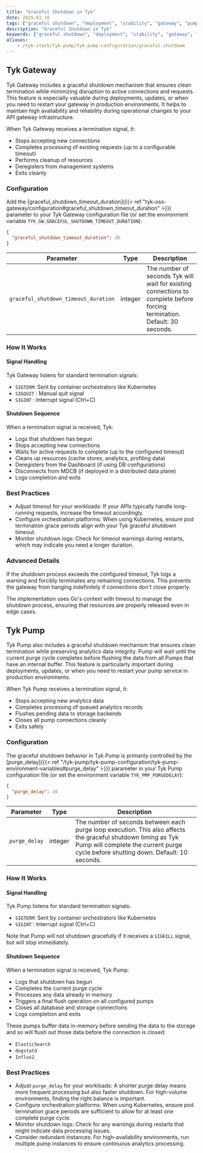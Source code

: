 ```yaml
---
title: "Graceful Shutdown in Tyk"
date: 2025-01-10
tags: ["graceful shutdown", "deployment", "stability", "gateway", "pump"]
description: "Graceful Shutdown in Tyk"
keywords: ["graceful shutdown", "deployment", "stability", "gateway", "pump"]
aliases:
    - /tyk-stack/tyk-pump/tyk-pump-configuration/graceful-shutdowm
---
```


## Tyk Gateway

Tyk Gateway includes a graceful shutdown mechanism that ensures clean termination while minimizing disruption to active connections and requests. This feature is especially valuable during deployments, updates, or when you need to restart your gateway in production environments. It helps to maintain high availability and reliability during operational changes to your API gateway infrastructure.

When Tyk Gateway receives a termination signal, it:

- Stops accepting new connections
- Completes processing of existing requests (up to a configurable timeout)
- Performs cleanup of resources
- Deregisters from management systems
- Exits cleanly

### Configuration

Add the [graceful_shutdown_timeout_duration]({{< ref "tyk-oss-gateway/configuration#graceful_shutdown_timeout_duration" >}}) parameter to your Tyk Gateway configuration file (or set the environment variable `TYK_GW_GRACEFUL_SHUTDOWN_TIMEOUT_DURATION`):

```json
{
  "graceful_shutdown_timeout_duration": 30
}
```

| Parameter	| Type | Description |
|-----------|------|-------------|
| `graceful_shutdown_timeout_duration` | integer | The number of seconds Tyk will wait for existing connections to complete before forcing termination. Default: 30 seconds. |

### How It Works

#### Signal Handling

Tyk Gateway listens for standard termination signals:

- `SIGTERM`: Sent by container orchestrators like Kubernetes
- `SIGQUIT` : Manual quit signal
- `SIGINT` : Interrupt signal (Ctrl+C)

#### Shutdown Sequence

When a termination signal is received, Tyk:

- Logs that shutdown has begun
- Stops accepting new connections
- Waits for active requests to complete (up to the configured timeout)
- Cleans up resources (cache stores, analytics, profiling data)
- Deregisters from the Dashboard (if using DB configurations)
- Disconnects from MDCB (if deployed in a distributed data plane)
- Logs completion and exits

### Best Practices

- Adjust timeout for your workloads: If your APIs typically handle long-running requests, increase the timeout accordingly.
- Configure orchestration platforms: When using Kubernetes, ensure pod termination grace periods align with your Tyk graceful shutdown timeout.
- Monitor shutdown logs: Check for timeout warnings during restarts, which may indicate you need a longer duration.

### Advanced Details

If the shutdown process exceeds the configured timeout, Tyk logs a warning and forcibly terminates any remaining connections. This prevents the gateway from hanging indefinitely if connections don't close properly.

The implementation uses Go's context with timeout to manage the shutdown process, ensuring that resources are properly released even in edge cases.

## Tyk Pump

Tyk Pump also includes a graceful shutdown mechanism that ensures clean termination while preserving analytics data integrity. Pump will wait until the current purge cycle completes before flushing the data from all Pumps that have an internal buffer. This feature is particularly important during deployments, updates, or when you need to restart your pump service in production environments.

When Tyk Pump receives a termination signal, it:

- Stops accepting new analytics data
- Completes processing of queued analytics records
- Flushes pending data to storage backends
- Closes all pump connections cleanly
- Exits safely

### Configuration

The graceful shutdown behavior in Tyk Pump is primarily controlled by the [purge_delay]({{< ref "/tyk-pump/tyk-pump-configuration/tyk-pump-environment-variables#purge_delay" >}}) parameter in your Tyk Pump configuration file (or set the environment variable `TYK_PMP_PURGEDELAY`):

```json
{
  "purge_delay": 10
}
```

| Parameter	| Type | Description |
|-----------|------|-------------|
| `purge_delay` | integer | The number of seconds between each purge loop execution. This also affects the graceful shutdown timing as Tyk Pump will complete the current purge cycle before shutting down. Default: 10 seconds. |

### How It Works

#### Signal Handling

Tyk Pump listens for standard termination signals:

- `SIGTERM`: Sent by container orchestrators like Kubernetes
- `SIGINT` : Interrupt signal (Ctrl+C)

Note that Pump will not shutdown gracefully if it receives a `SIGKILL` signal, but will stop immediately.

#### Shutdown Sequence

When a termination signal is received, Tyk Pump:

- Logs that shutdown has begun
- Completes the current purge cycle
- Processes any data already in memory
- Triggers a final flush operation on all configured pumps
- Closes all database and storage connections
- Logs completion and exits

These pumps buffer data in-memory before sending the data to the storage and so will flush out those data before the connection is closed:
- `ElasticSearch`
- `dogstatd`
- `Influx2`

### Best Practices

- Adjust `purge_delay` for your workloads: A shorter purge delay means more frequent processing but also faster shutdown. For high-volume environments, finding the right balance is important.
- Configure orchestration platforms: When using Kubernetes, ensure pod termination grace periods are sufficient to allow for at least one complete purge cycle.
- Monitor shutdown logs: Check for any warnings during restarts that might indicate data processing issues.
- Consider redundant instances: For high-availability environments, run multiple pump instances to ensure continuous analytics processing.
